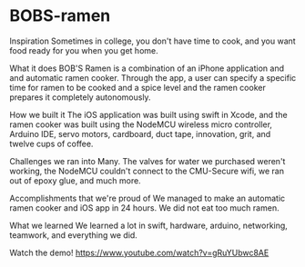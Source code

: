 # BOBS-ramen

Inspiration
Sometimes in college, you don't have time to cook, and you want food ready for you when you get home.

What it does
BOB'S Ramen is a combination of an iPhone application and and automatic ramen cooker. Through the app, a user can specify a specific time for ramen to be cooked and a spice level and the ramen cooker prepares it completely autonomously.

How we built it
The iOS application was built using swift in Xcode, and the ramen cooker was built using the NodeMCU wireless micro controller, Arduino IDE, servo motors, cardboard, duct tape, innovation, grit, and twelve cups of coffee.

Challenges we ran into
Many. The valves for water we purchased weren't working, the NodeMCU couldn't connect to the CMU-Secure wifi, we ran out of epoxy glue, and much more.

Accomplishments that we're proud of
We managed to make an automatic ramen cooker and iOS app in 24 hours. We did not eat too much ramen.

What we learned
We learned a lot in swift, hardware, arduino, networking, teamwork, and everything we did.

Watch the demo! https://www.youtube.com/watch?v=gRuYUbwc8AE
